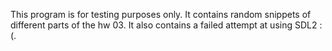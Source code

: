 This program is for testing purposes only. It contains random snippets of different parts of the hw 03.
It also contains a failed attempt at using SDL2 :(.